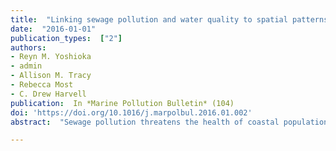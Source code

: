```yaml
---
title:  "Linking sewage pollution and water quality to spatial patterns of Porites lobata growth anomalies in Puako, Hawaii"
date:  "2016-01-01"
publication_types:  ["2"]
authors:  
- Reyn M. Yoshioka
- admin
- Allison M. Tracy
- Rebecca Most
- C. Drew Harvell
publication:  In *Marine Pollution Bulletin* (104) 
doi: 'https://doi.org/10.1016/j.marpolbul.2016.01.002'
abstract:  "Sewage pollution threatens the health of coastal populations and ecosystems, including coral reefs. We investigated spatial patterns of sewage pollution in Puako, Hawaii using enterococci concentrations and δ 15 N Ulva fasciata macroalgal bioassays to assess relationships with the coral disease Porites lobata growth anomalies (PGAs). PGA severity and enterococci concentrations were high, spatially variable, and positively related. Bioassay algal δ 15 N showed low sewage pollution at the reef edge while high values of resident algae indicated sewage pollution nearshore. Neither δ 15 N metric predicted PGA measures, though bioassay δ 15 N was negatively related to coral cover. Furthermore, PGA prevalence was much higher than previously recorded in Hawaii and the greater Indo-Pacific, highlighting Puako as an area of concern. Although further work is needed to resolve the relationship between sewage pollution and coral cover and disease, these results implicate sewage pollution as a contributor to diminished reef health."

---
```

